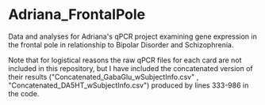 # Adriana_FrontalPole
Data and analyses for Adriana's qPCR project examining gene expression in the frontal pole in relationship to Bipolar Disorder and Schizophrenia.

Note that for logistical reasons the raw qPCR files for each card are not included in this repository, but I have included the concatenated version of their results ("Concatenated_GabaGlu_wSubjectInfo.csv" , "Concatenated_DA5HT_wSubjectInfo.csv") produced by lines 333-986 in the code.
